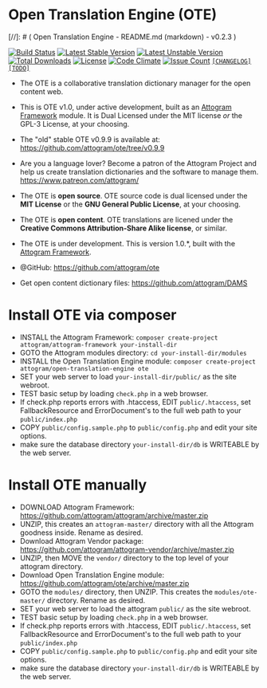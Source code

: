 Open Translation Engine (OTE)
===
[//]: # ( Open Translation Engine - README.md (markdown) - v0.2.3 )

[![Build Status](https://travis-ci.org/attogram/ote.svg?branch=master)](https://travis-ci.org/attogram/ote)
[![Latest Stable Version](https://poser.pugx.org/attogram/open-translation-engine/v/stable)](https://packagist.org/packages/attogram/open-translation-engine)
[![Latest Unstable Version](https://poser.pugx.org/attogram/open-translation-engine/v/unstable)](https://packagist.org/packages/attogram/open-translation-engine)
[![Total Downloads](https://poser.pugx.org/attogram/open-translation-engine/downloads)](https://packagist.org/packages/attogram/open-translation-engine)
[![License](https://poser.pugx.org/attogram/open-translation-engine/license)](https://github.com/attogram/ote/blob/master/LICENSE.md)
[![Code Climate](https://codeclimate.com/github/attogram/ote/badges/gpa.svg)](https://codeclimate.com/github/attogram/ote)
[![Issue Count](https://codeclimate.com/github/attogram/ote/badges/issue_count.svg)](https://codeclimate.com/github/attogram/ote)
[`[CHANGELOG]`](https://github.com/attogram/ote/blob/master/CHANGELOG.md)
[`[TODO]`](https://github.com/attogram/ote/blob/master/TODO.md)

* The OTE is a collaborative translation dictionary manager for the open content web.

* This is OTE v1.0, under active development, built as an [Attogram Framework](https://github.com/attogram/attogram) module.  It is Dual Licensed under the MIT license *or* the GPL-3 License, at your choosing.

* The "old" stable OTE v0.9.9 is available at: https://github.com/attogram/ote/tree/v0.9.9

* Are you a language lover?  Become a patron of the Attogram Project and help us create translation dictionaries and the software to manage them. https://www.patreon.com/attogram/

* The OTE is **open source**.  OTE source code is dual licensed under the **MIT License** or the **GNU General Public License**, at your choosing.

* The OTE is **open content**. OTE translations are licened under the **Creative Commons Attribution-Share Alike license**, or similar.

* The OTE is under development.  This is version 1.0.*, built with the [Attogram Framework](https://github.com/attogram/attogram).

* @GitHub: https://github.com/attogram/ote

* Get open content dictionary files: https://github.com/attogram/DAMS

Install OTE via composer
===
* INSTALL the Attogram Framework: `composer create-project attogram/attogram-framework your-install-dir`
* GOTO the Attogram modules directory: `cd your-install-dir/modules`
* INSTALL the Open Translation Engine module: `composer create-project attogram/open-translation-engine ote`
* SET your web server to load `your-install-dir/public/` as the site webroot.
* TEST basic setup by loading `check.php` in a web browser.   
* If check.php reports errors with .htaccess, EDIT `public/.htaccess`, set FallbackResource and ErrorDocument's to the full web path to your `public/index.php`
* COPY `public/config.sample.php` to `public/config.php` and edit your site options.
* make sure the database directory `your-install-dir/db` is WRITEABLE by the web server.

Install OTE manually
===
* DOWNLOAD Attogram Framework: https://github.com/attogram/attogram/archive/master.zip
* UNZIP, this creates an `attogram-master/` directory with all the Attogram goodness inside.  Rename as desired.
* Download Attogram Vendor package: https://github.com/attogram/attogram-vendor/archive/master.zip
* UNZIP, then MOVE the `vendor/` directory to the top level of your attogram directory.
* Download Open Translation Engine module:  https://github.com/attogram/ote/archive/master.zip
* GOTO the `modules/` directory, then UNZIP. This creates the `modules/ote-master/` directory.  Rename as desired.
* SET your web server to load the attogram `public/` as the site webroot.
* TEST basic setup by loading `check.php` in a web browser.   
* If check.php reports errors with .htaccess, EDIT `public/.htaccess`, set FallbackResource and ErrorDocument's to the full web path to your `public/index.php`
* COPY `public/config.sample.php` to `public/config.php` and edit your site options.
* make sure the database directory `your-install-dir/db` is WRITEABLE by the web server.

